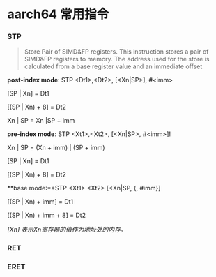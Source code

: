 # aarch64 常用指令

###  STP

>Store Pair of SIMD&FP registers. This instruction stores a pair of SIMD&FP registers to memory. The address used for the store is calculated from a base register value and an immediate offset

**post-index mode**: STP \<Dt1\>,\<Dt2\>, [\<Xn|SP\>], #\<imm\>

[SP | Xn] = Dt1

[(SP | Xn) + 8] = Dt2

Xn | SP =  Xn |SP + imm



**pre-index mode**: STP \<Xt1>,\<Xt2>, [\<Xn|SP\>, #\<imm>]!

Xn | SP = (Xn + imm) | (SP + imm)

[SP | Xn] = Dt1

[(SP | Xn) + 8] = Dt2



**base mode:**STP \<Xt1> \<Xt2> [<Xn|SP, {, #imm}]

[(SP | Xn) + imm] = Dt1

[(SP | Xn) + imm + 8] = Dt2

*[Xn] 表示Xn寄存器的值作为地址处的内存。*



### RET



### ERET

